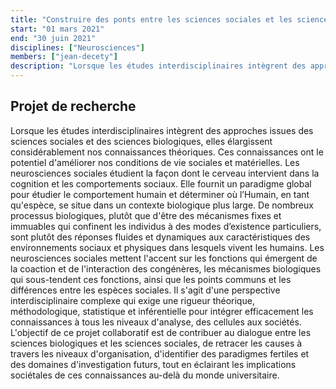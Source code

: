 ```yaml
---
title: "Construire des ponts entre les sciences sociales et les sciences biologiques : La portée des neurosciences sociales"
start: "01 mars 2021"
end: "30 juin 2021"
disciplines: ["Neurosciences"]
members: ["jean-decety"]
description: "Lorsque les études interdisciplinaires intègrent des approches issues des sciences sociales et des sciences biologiques, elles élargissent considérablement nos connaissances théoriques."
---
```


## Projet de recherche

Lorsque les études interdisciplinaires intègrent des approches issues des sciences sociales et des sciences biologiques, elles élargissent considérablement nos connaissances théoriques. Ces connaissances ont le potentiel d'améliorer nos conditions de vie sociales et matérielles. Les neurosciences sociales étudient la façon dont le cerveau intervient dans la cognition et les comportements sociaux. Elle fournit un paradigme global pour étudier le comportement humain et déterminer où l’Humain, en tant qu'espèce, se situe dans un contexte biologique plus large. De nombreux processus biologiques, plutôt que d'être des mécanismes fixes et immuables qui confinent les individus à des modes d’existence particuliers, sont plutôt des réponses fluides et dynamiques aux caractéristiques des environnements sociaux et physiques dans lesquels vivent les humains. Les neurosciences sociales mettent l'accent sur les fonctions qui émergent de la coaction et de l'interaction des congénères, les mécanismes biologiques qui sous-tendent ces fonctions, ainsi que les points communs et les différences entre les espèces sociales. Il s'agit d'une perspective interdisciplinaire complexe qui exige une rigueur théorique, méthodologique, statistique et inférentielle pour intégrer efficacement les connaissances à tous les niveaux d'analyse, des cellules aux sociétés. L'objectif de ce projet collaboratif est de contribuer au dialogue entre les sciences biologiques et les sciences sociales, de retracer les causes à travers les niveaux d'organisation, d'identifier des paradigmes fertiles et des domaines d'investigation futurs, tout en éclairant les implications sociétales de ces connaissances au-delà du monde universitaire.
